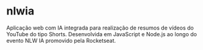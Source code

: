 # nlwia
Aplicação web com IA integrada para realização de resumos de vídeos do YouTube do tipo Shorts. Desenvolvida em JavaScript e Node.js ao longo do evento NLW IA promovido pela Rocketseat.
